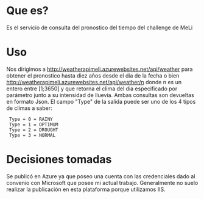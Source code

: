 # Que es?
Es el servicio de consulta del pronostico del tiempo del challenge de MeLi

# Uso
Nos dirigimos a http://weatherapimeli.azurewebsites.net/api/weather para obtener el pronostico hasta diez años desde el dia de la fecha 
o bien http://weatherapimeli.azurewebsites.net/api/weather/n donde n es un entero entre [1;3650] y que retorna el clima del dia 
especificado por parámetro junto a su intensidad de lluevia. Ambas consultas son devueltas en formato Json. El campo "Type" de la salida puede ser uno de los 4 tipos de climas a saber:

     Type = 0 = RAINY
     Type = 1 = OPTIMUM
     Type = 2 = DROUGHT
     Type = 3 = NORMAL

# Decisiones tomadas
Se publicó en Azure ya que poseo una cuenta con las credenciales dado al convenio con Microsoft que posee mi actual trabajo. 
Generalmente no suelo realizar la publicación en esta plataforma porque utilizamos IIS.
